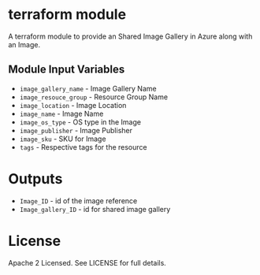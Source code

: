 terraform module
===========

A terraform module to provide an Shared Image Gallery in Azure along with an Image.

Module Input Variables
----------------------

- `image_gallery_name` - Image Gallery Name
- `image_resouce_group` - Resource Group Name
- `image_location` - Image Location
- `image_name` - Image Name
- `image_os_type` - OS type in the Image
- `image_publisher` - Image Publisher 
- `image_sku` - SKU for Image
- `tags` - Respective tags for the resource

Outputs
=======

 - `Image_ID` - id of the image reference
 - `Image_gallery_ID` - id for shared image gallery


License
=======

Apache 2 Licensed. See LICENSE for full details.